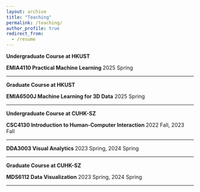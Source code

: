 ```yaml
---
layout: archive
title: "Teaching"
permalink: /teaching/
author_profile: true
redirect_from:
  - /resume
---
```

<div class="Teaching">

 <b> Undergraduate Course at HKUST </b>

  <div class="text">
    <div class="title"><b>EMIA4110 Practical Machine Learning </b> 2025 Spring
    </div> 
   
   <hr>
 
 <b> Graduate Course at HKUST</b>

  <div class="text">
    <div class="title"><b>EMIA6500J Machine Learning for 3D Data</b> 2025 Spring
    </div>
   <hr>

<b> Undergraduate Course at CUHK-SZ </b>

  <div class="text">
    <div class="title"><b>CSC4130 Introduction to Human-Computer Interaction </b> 2022 Fall, 2023 Fall
    </div> 
   
   <hr>

   <div class="text">
    <div class="title"><b>DDA3003 Visual Analytics </b> 2023 Spring, 2024 Spring
    </div> 
   
   <hr>
 
 <b> Graduate Course at CUHK-SZ</b>

  <div class="text">
    <div class="title"><b>MDS6112 Data Visualization</b> 2023 Spring, 2024 Spring
    </div>
   <hr>
 
</div>


